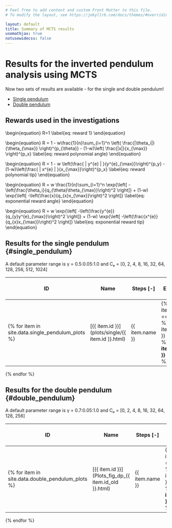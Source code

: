 ```yaml
---
# Feel free to add content and custom Front Matter to this file.
# To modify the layout, see https://jekyllrb.com/docs/themes/#overriding-theme-defaults

layout: default
title: Summary of MCTS results
usemathjax: true
notusewidecss: false
---
```


# Results for the inverted pendulum analysis using MCTS

Now two sets of results are available - for the single and double pendulum!

 - [Single pendulum](#single_pendulum)
 - [Double pendulum](#double_pendulum)

## Rewards used in the investigations

\begin{equation}
    R=1
    \label{eq: reward 1}
\end{equation}

\begin{equation}
    R = 1 - w\frac{1}{n}\sum_{i=1}^n \left( \frac{|\theta_i|}{\theta_{\max}} \right)^{p_{\theta}} - (1-w)\left( \frac{|x|}{x_{\max}} \right)^{p_x}
    \label{eq: reward polynomial angle}
\end{equation}

\begin{equation}
    R = 1 - w \left(\frac{ | y^{e} | }{y^{e}_{\max}}\right)^{p_y} - (1-w)\left(\frac{ | x^{e} | }{x\_{\max}}\right)^{p_x}
    \label{eq: reward polynomial tip}
\end{equation}

\begin{equation}
    R =
    w \frac{1}{n}\sum_{i=1}^n
    \exp{\left[
            -\left(\frac{\theta_i}{q_{\theta}\theta_{\max}}\right)^2
            \right]}
    + (1-w) \exp{\left[ -\left(\frac{x}{q_{x}x_{\max}}\right)^2 \right]}
    \label{eq: exponential reward angle}
\end{equation}

\begin{equation}
    R = w \exp{\left[ -\left(\frac{y^{e}}{q_{y}y^{e}\_{\max}}\right)^2 \right]}
    + (1-w) \exp{\left[ -\left(\frac{x^{e}}{q_{x}x\_{\max}}\right)^2 \right]}
    \label{eq: exponential reward tip}
\end{equation}

## Results for the single pendulum {#single_pendulum}

A default parameter range is γ = 0.5:0.05:1.0 and Cₚ = [0, 2, 4, 8, 16, 32, 64, 128, 256, 512, 1024]

| ID   | Name  | Steps \[-\] | Equation | \\(w\\) | \\(p_\theta\\) or \\(p_y\\) | \\(p_x\\) | \\(q_\theta\\) or \\(q_y\\) | \\(q_x\\) |
| ---- | ----- | ----------- | -------- | ----- | ----------------------- | ------- | ----------------------- | ------- |
{% for item in site.data.single_pendulum_plots %} | [{{ item.id }}](plots/single/{{ item.id }}.html) | {{ item.name }} | {% if item.steps == "200" %} {{ item.steps }} {% else %} **{{ item.steps }}** {% endif %} | {{ item.equation }} | {{ item.w }} | {{ item.p_theta }} | {{ item.p_x }} | {{ item.q_theta }} | {{ item.q_x }} |
{% endfor %}

## Results for the double pendulum {#double_pendulum}

A default parameter range is γ = 0.7:0.05:1.0 and Cₚ = [0, 2, 4, 8, 16, 32, 64, 128, 256]

| ID   | Name  | Steps \[-\] | Equation | \\(w\\) | \\(q_\theta\\) or \\(q_y\\) | \\(q_x\\) |
| ---- | ----- | ----------- | -------- | ------- | --------------------------- | --------- |
{% for item in site.data.double_pendulum_plots %} | [{{ item.id }}](Plots_fig_dp_{{ item.id_old }}.html) | {{ item.name }} | {% if item.steps == "200" %} {{ item.steps }} {% else %} **{{ item.steps }}** {% endif %} | {{ item.equation }} | {{ item.w }} | {{ item.q_theta }} | {{ item.q_x }} |
{% endfor %}
